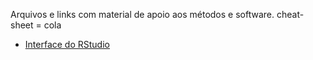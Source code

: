 Arquivos e links com material de apoio aos métodos e software.
cheat-sheet = cola

- [Interface do RStudio](rstudio-ide.pdf)
